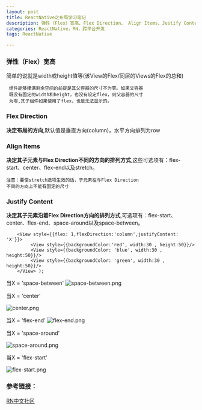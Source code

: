 ```yaml
---
layout: post
title: ReactNative之布局学习笔记
description: 弹性（Flex）宽高、Flex Direction、 Align Items、Justify Content
categories: ReactNative，RN，跨平台开发
tags: ReactNative

---
```

### 弹性（Flex）宽高

简单的说就是width或height值等(该View的Flex/同层的Views的Flex的总和)

     组件能够撑满剩余空间的前提是其父容器的尺寸不为零。如果父容器 
     既没有固定的width和height，也没有设定flex，则父容器的尺寸
     为零,其子组件如果使用了flex，也是无法显示的。

### Flex Direction

**决定布局的方向**,默认值是垂直方向(column)，水平方向排列为row

### Align Items

**决定其子元素与Flex Direction不同的方向的排列方式**,这些可选项有：flex-start、center、flex-end以及stretch。

    注意：要使stretch选项生效的话，子元素在与Flex Direction
    不同的方向上不能有固定的尺寸

### Justify Content

**决定其子元素沿着Flex Direction方向的排列方式**,可选项有：flex-start、center、flex-end、space-around以及space-between。

```
    <View style={{flex: 1,flexDirection:'column',justifyContent: 'X'}}>
         <View style={{backgroundColor:'red', width:30 , height:50}}/>
         <View style={{backgroundColor: 'blue', width:30 , height:50}}/>
         <View style={{backgroundColor: 'green', width:30 , height:50}}/>
    </View> );
```

当X = 'space-between'
![space-between.png](http://upload-images.jianshu.io/upload_images/157410-c4a3d81fd0b1cf17.png?imageMogr2/auto-orient/strip%7CimageView2/2/w/310)

当X = 'center'

![center.png](http://upload-images.jianshu.io/upload_images/157410-b3d523f4f22620f3.png?imageMogr2/auto-orient/strip%7CimageView2/2/w/310)

当X = 'flex-end'
![flex-end.png](http://upload-images.jianshu.io/upload_images/157410-9b07c2662ef08072.png?imageMogr2/auto-orient/strip%7CimageView2/2/w/310)

当X = 'space-around'

![space-around.png](http://upload-images.jianshu.io/upload_images/157410-22d913ada8a070c5.png?imageMogr2/auto-orient/strip%7CimageView2/2/w/310)

当X = 'flex-start'

![flex-start.png](http://upload-images.jianshu.io/upload_images/157410-45aab586559567af.png?imageMogr2/auto-orient/strip%7CimageView2/2/w/310)

### 参考链接：
[RN中文社区](http://reactnative.cn/docs/0.42/layout-with-flexbox.html#content)

